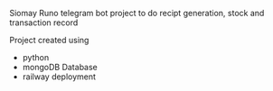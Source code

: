 Siomay Runo telegram bot project to do recipt generation, stock and transaction record

Project created using
- python
- mongoDB Database
- railway deployment
